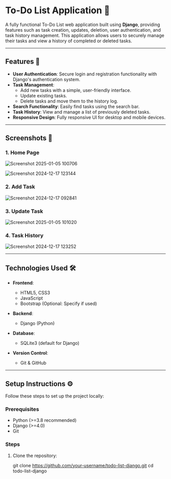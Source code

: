 
# To-Do List Application 📝

A fully functional To-Do List web application built using **Django**, providing features such as task creation, updates, deletion, user authentication, and task history management. This application allows users to securely manage their tasks and view a history of completed or deleted tasks.

---

## Features 🚀

- **User Authentication**: Secure login and registration functionality with Django's authentication system.
- **Task Management**:
  - Add new tasks with a simple, user-friendly interface.
  - Update existing tasks.
  - Delete tasks and move them to the history log.
- **Search Functionality**: Easily find tasks using the search bar.
- **Task History**: View and manage a list of previously deleted tasks.
- **Responsive Design**: Fully responsive UI for desktop and mobile devices.

---

## Screenshots 📸

### 1. Home Page
![Screenshot 2025-01-05 100706](https://github.com/user-attachments/assets/6b96b257-6b5a-4210-ad62-f98f0c12cd5a)

![Screenshot 2024-12-17 123144](https://github.com/user-attachments/assets/71aba89e-ac8e-4757-9ad6-9492fc121ca3)

### 2. Add Task
![Screenshot 2024-12-17 092841](https://github.com/user-attachments/assets/f8c5118a-8e47-4504-be85-fb942acb8ddc)

### 3. Update Task
![Screenshot 2025-01-05 101020](https://github.com/user-attachments/assets/cd174e1c-77ef-440f-902b-b437cbc0f040)

### 4. Task History
![Screenshot 2024-12-17 123252](https://github.com/user-attachments/assets/8197af9b-0678-4e55-b92f-8538a8200c9b)

---

## Technologies Used 🛠️

- **Frontend**:
  - HTML5, CSS3
  - JavaScript
  - Bootstrap (Optional: Specify if used)
  
- **Backend**:
  - Django (Python)

- **Database**:
  - SQLite3 (default for Django)

- **Version Control**:
  - Git & GitHub

---

## Setup Instructions ⚙️

Follow these steps to set up the project locally:

### Prerequisites
- Python (>=3.8 recommended)
- Django (>=4.0)
- Git

### Steps

1. Clone the repository:
   
   git clone https://github.com/your-username/todo-list-django.git
   cd todo-list-django
